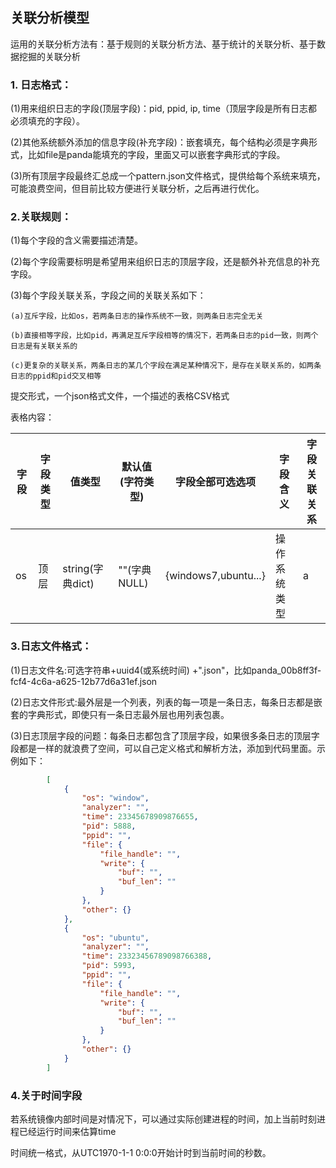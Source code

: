 ## 关联分析模型

运用的关联分析方法有：基于规则的关联分析方法、基于统计的关联分析、基于数据挖掘的关联分析

### 1. 日志格式：

  (1)用来组织日志的字段(顶层字段)：pid, ppid, ip, time（顶层字段是所有日志都必须填充的字段）。

  (2)其他系统额外添加的信息字段(补充字段)：嵌套填充，每个结构必须是字典形式，比如file是panda能填充的字段，里面又可以嵌套字典形式的字段。

  (3)所有顶层字段最终汇总成一个pattern.json文件格式，提供给每个系统来填充，可能浪费空间，但目前比较方便进行关联分析，之后再进行优化。

### 2.关联规则：

  (1)每个字段的含义需要描述清楚。

  (2)每个字段需要标明是希望用来组织日志的顶层字段，还是额外补充信息的补充字段。

  (3)每个字段关联关系，字段之间的关联关系如下：

```
(a)互斥字段，比如os，若两条日志的操作系统不一致，则两条日志完全无关

(b)直接相等字段，比如pid，再满足互斥字段相等的情况下，若两条日志的pid一致，则两个日志是有关联关系的

(c)更复杂的关联关系，两条日志的某几个字段在满足某种情况下，是存在关联关系的，如两条日志的ppid和pid交叉相等
```

  提交形式，一个json格式文件，一个描述的表格CSV格式

  表格内容：

| 字段 | 字段类型 | 值类型           | 默认值(字符类型) | 字段全部可选选项     | 字段含义     | 字段关联关系 |
| ---- | -------- | ---------------- | ---------------- | -------------------- | ------------ | ------------ |
| os   | 顶层     | string(字典dict) | ""(字典NULL)     | {windows7,ubuntu...} | 操作系统类型 | a            |



### 3.日志文件格式：

  (1)日志文件名:可选字符串+uuid4(或系统时间) +".json"，比如panda_00b8ff3f-fcf4-4c6a-a625-12b77d6a31ef.json

  (2)日志文件形式:最外层是一个列表，列表的每一项是一条日志，每条日志都是嵌套的字典形式，即使只有一条日志最外层也用列表包裹。

  (3)日志顶层字段的问题：每条日志都包含了顶层字段，如果很多条日志的顶层字段都是一样的就浪费了空间，可以自己定义格式和解析方法，添加到代码里面。
​     示例如下：

```json
        [
            {
                "os": "window",
                "analyzer": "",
                "time": 23345678909876655,
                "pid": 5888,
                "ppid": "",
                "file": {
                    "file_handle": "",
                    "write": {
                        "buf": "",
                        "buf_len": ""
                    }
                },
                "other": {}
            },
            {
                "os": "ubuntu",
                "analyzer": "",
                "time": 23323456789098766388,
                "pid": 5993,
                "ppid": "",
                "file": {
                    "file_handle": "",
                    "write": {
                        "buf": "",
                        "buf_len": ""
                    }
                },
                "other": {}
            }
        ]
```

### 4.关于时间字段

  若系统镜像内部时间是对情况下，可以通过实际创建进程的时间，加上当前时刻进程已经运行时间来估算time

  时间统一格式，从UTC1970-1-1 0:0:0开始计时到当前时间的秒数。